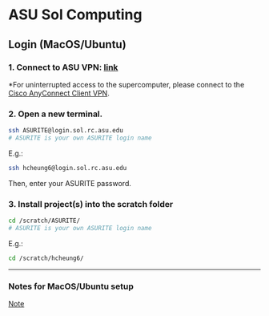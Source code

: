 # ASU Sol Computing

## Login (MacOS/Ubuntu)
### 1. Connect to ASU VPN: [link](https://asurc.atlassian.net/wiki/spaces/RC/pages/1905131521/Connecting+to+the+Supercomputers+with+SSH)
*For uninterrupted access to the supercomputer, please connect to the [Cisco AnyConnect Client VPN](https://sslvpn-im.asu.edu/CACHE/stc/1/index.html).

### 2. Open a new terminal.
   
```bash
ssh ASURITE@login.sol.rc.asu.edu
# ASURITE is your own ASURITE login name
```
E.g.:
```bash
ssh hcheung6@login.sol.rc.asu.edu
```

Then, enter your ASURITE password.

### 3. Install project(s) into the scratch folder
```bash
cd /scratch/ASURITE/
# ASURITE is your own ASURITE login name
```
E.g.:
```bash
cd /scratch/hcheung6/
````
---
### Notes for MacOS/Ubuntu setup
[Note](https://jyalim.github.io/agave-shell-novice/setup.html)
